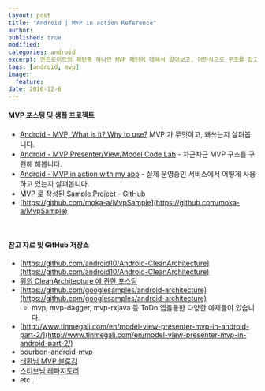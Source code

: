 ```yaml
---
layout: post
title: "Android | MVP in action Reference"
author:
published: true
modified:
categories: android
excerpt: 안드로이드의 패턴중 하나인 MVP 패턴에 대해서 알아보고, 어떤식으로 구조를 잡고 코드를 구현해 나가야 되는지 코드를 통해서 차근차근 살펴봅시다. 참고한 프로젝트와 사이트들을 정리 해봤습니다.
tags: [android, mvp]
image:
  feature:
date: 2016-12-6
---
```

#### MVP 포스팅 및 샘플 프로젝트
- [Android - MVP, What is it? Why to use?](http://moka-a.github.io/android/android-mvp/) MVP 가 무엇이고, 왜쓰는지 살펴봅니다.
- [Android - MVP Presenter/View/Model Code Lab](http://moka-a.github.io/android/android-mvp-01/) - 차근차근 MVP 구조를 구현해 해봅니다.
- [Android - MVP in action with my app](http://moka-a.github.io/android/android-mvp-02/) - 실제 운영중인 서비스에서 어떻게 사용하고 있는지 살펴봅니다.
- [MVP 로 작성된 Sample Project - GitHub](https://github.com/moka-a/moka-sample-android)
- [https://github.com/moka-a/MvpSample](https://github.com/moka-a/MvpSample)

<br>

#### 참고 자료 및 GitHub 저장소
- [https://github.com/android10/Android-CleanArchitecture](https://github.com/android10/Android-CleanArchitecture)
- [위의 CleanArchitecture 에 관한 포스팅](https://medium.com/@dmilicic/a-detailed-guide-on-developing-android-apps-using-the-clean-architecture-pattern-d38d71e94029#.fsbmo819h)
- [https://github.com/googlesamples/android-architecture](https://github.com/googlesamples/android-architecture)
  - mvp, mvp-dagger, mvp-rxjava 등 ToDo 앱을통한 다양한 예제들이 있습니다.
- [http://www.tinmegali.com/en/model-view-presenter-mvp-in-android-part-2/](http://www.tinmegali.com/en/model-view-presenter-mvp-in-android-part-2/)
- [bourbon-android-mvp](https://medium.com/exploring-android/introducing-bourbon-dribbble-android-mvp-and-a-common-code-module-1d332a4028b5#.cpr5wy9e4)
- [태환님 MVP 블로깅](http://thdev.tech/androiddev/2016/10/12/Android-MVP-Intro.html)
- [스티브님 레파지토리](https://github.com/ZeroBrain/GDG-ATSL-ON-MVP)
- etc ..





<br>
<br>
